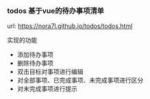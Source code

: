 ### todos 基于vue的待办事项清单
url: https://nora7l.github.io/todos/todos.html

实现的功能

- 添加待办事项
- 删除待办事项
- 双击目标对事项进行编辑
- 对全部事项、已完成事项、未完成事项进行区分
- 对未完成事项进行提示
